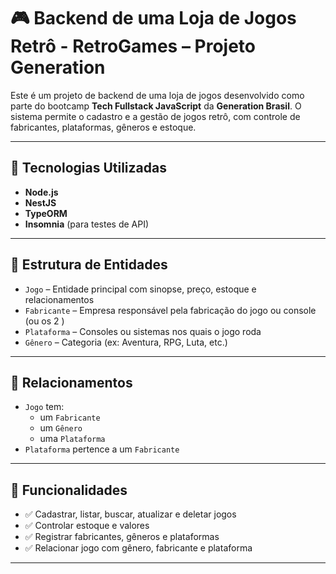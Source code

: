 # 🎮 Backend de uma Loja de Jogos Retrô - RetroGames – Projeto Generation

Este é um projeto de backend de uma loja de jogos desenvolvido como parte do bootcamp **Tech Fullstack JavaScript** da **Generation Brasil**. O sistema permite o cadastro e a gestão de jogos retrô, com controle de fabricantes, plataformas, gêneros e estoque.

---

## 🚀 Tecnologias Utilizadas

- **Node.js**
- **NestJS**
- **TypeORM**
- **Insomnia** (para testes de API)

---

## 📁 Estrutura de Entidades

- `Jogo` – Entidade principal com sinopse, preço, estoque e relacionamentos
- `Fabricante` – Empresa responsável pela fabricação do jogo ou console (ou os 2 )
- `Plataforma` – Consoles ou sistemas nos quais o jogo roda
- `Gênero` – Categoria (ex: Aventura, RPG, Luta, etc.)

---

## 🔗 Relacionamentos

- `Jogo` tem:
  - um `Fabricante`
  - um `Gênero`
  - uma `Plataforma`
- `Plataforma` pertence a um `Fabricante`

---

## 🔄 Funcionalidades

- ✅ Cadastrar, listar, buscar, atualizar e deletar jogos
- ✅ Controlar estoque e valores
- ✅ Registrar fabricantes, gêneros e plataformas
- ✅ Relacionar jogo com gênero, fabricante e plataforma

---
